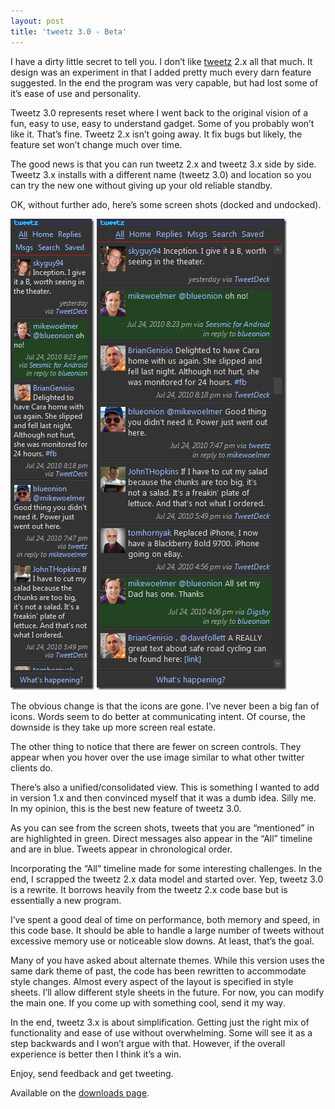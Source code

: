```yaml
---
layout: post
title: 'tweetz 3.0 - Beta'
---
```

I have a dirty little secret to tell you. I don’t like [tweetz](/tweetz) 2.x all that much. It design was an experiment in that I added pretty much every darn feature suggested. In the end the program was very capable, but had lost some of it’s ease of use and personality.

Tweetz 3.0 represents reset where I went back to the original vision of a fun, easy to use, easy to understand gadget. Some of you probably won’t like it. That’s fine. Tweetz 2.x isn’t going away. It fix bugs but likely, the feature set won’t change much over time.

The good news is that you can run tweetz 2.x and tweetz 3.x side by side. Tweetz 3.x installs with a different name (tweetz 3.0) and location so you can try the new one without giving up your old reliable standby.

OK, without further ado, here’s some screen shots (docked and undocked).

![2010-07-26 20h42_34](/cdn/images/blog/tweetz3.0Beta_122B9/2010072620h42_34.png) ![2010-07-26 20h43_22](/cdn/images/blog/tweetz3.0Beta_122B9/2010072620h43_22.png)

The obvious change is that the icons are gone. I’ve never been a big fan of icons. Words seem to do better at communicating intent. Of course, the downside is they take up more screen real estate.

The other thing to notice that there are fewer on screen controls. They appear when you hover over the use image similar to what other twitter clients do.

There’s also a unified/consolidated view. This is something I wanted to add in version 1.x and then convinced myself that it was a dumb idea. Silly me. In my opinion, this is the best new feature of tweetz 3.0.

As you can see from the screen shots, tweets that you are “mentioned” in are highlighted in green. Direct messages also appear in the “All” timeline and are in blue. Tweets appear in chronological order.

Incorporating the “All” timeline made for some interesting challenges. In the end, I scrapped the tweetz 2.x data model and started over. Yep, tweetz 3.0 is a rewrite. It borrows heavily from the tweetz 2.x code base but is essentially a new program.

I’ve spent a good deal of time on performance, both memory and speed, in this code base. It should be able to handle a large number of tweets without excessive memory use or noticeable slow downs. At least, that’s the goal.

Many of you have asked about alternate themes. While this version uses the same dark theme of past, the code has been rewritten to accommodate style changes. Almost every aspect of the layout is specified in style sheets. I’ll allow different style sheets in the future. For now, you can modify the main one. If you come up with something cool, send it my way.

In the end, tweetz 3.x is about simplification. Getting just the right mix of functionality and ease of use without overwhelming. Some will see it as a step backwards and I won’t argue with that. However, if the overall experience is better then I think it’s a win.

Enjoy, send feedback and get tweeting.

Available on the [downloads page](/downloads). 
